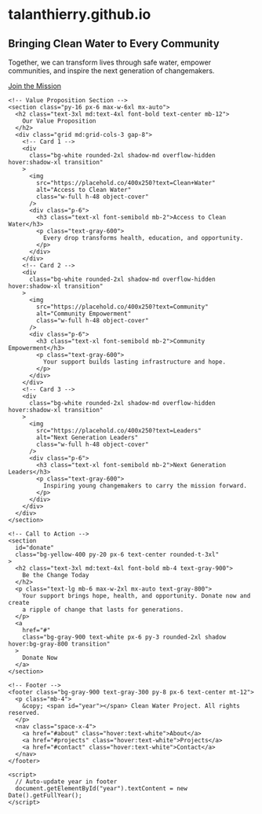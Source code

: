 # talanthierry.github.io
<!DOCTYPE html>
<html lang="en">
  <head>
    <meta charset="UTF-8" />
    <meta name="viewport" content="width=device-width, initial-scale=1.0" />
    <title>Clean Water Project</title>
    <!-- Tailwind CDN -->
    <script src="https://cdn.tailwindcss.com"></script>
  </head>
  <body class="font-sans text-gray-900">
    <!-- Hero Section -->
    <section class="relative bg-blue-600 text-white py-24 px-6 text-center">
      <h1 class="text-4xl md:text-6xl font-bold mb-6">
        Bringing Clean Water to Every Community
      </h1>
      <p class="text-lg md:text-xl max-w-2xl mx-auto mb-8">
        Together, we can transform lives through safe water, empower
        communities, and inspire the next generation of changemakers.
      </p>
      <a
        href="#donate"
        class="bg-white text-blue-600 font-semibold px-6 py-3 rounded-2xl shadow hover:bg-gray-100 transition"
      >
        Join the Mission
      </a>
    </section>

    <!-- Value Proposition Section -->
    <section class="py-16 px-6 max-w-6xl mx-auto">
      <h2 class="text-3xl md:text-4xl font-bold text-center mb-12">
        Our Value Proposition
      </h2>
      <div class="grid md:grid-cols-3 gap-8">
        <!-- Card 1 -->
        <div
          class="bg-white rounded-2xl shadow-md overflow-hidden hover:shadow-xl transition"
        >
          <img
            src="https://placehold.co/400x250?text=Clean+Water"
            alt="Access to Clean Water"
            class="w-full h-48 object-cover"
          />
          <div class="p-6">
            <h3 class="text-xl font-semibold mb-2">Access to Clean Water</h3>
            <p class="text-gray-600">
              Every drop transforms health, education, and opportunity.
            </p>
          </div>
        </div>
        <!-- Card 2 -->
        <div
          class="bg-white rounded-2xl shadow-md overflow-hidden hover:shadow-xl transition"
        >
          <img
            src="https://placehold.co/400x250?text=Community"
            alt="Community Empowerment"
            class="w-full h-48 object-cover"
          />
          <div class="p-6">
            <h3 class="text-xl font-semibold mb-2">Community Empowerment</h3>
            <p class="text-gray-600">
              Your support builds lasting infrastructure and hope.
            </p>
          </div>
        </div>
        <!-- Card 3 -->
        <div
          class="bg-white rounded-2xl shadow-md overflow-hidden hover:shadow-xl transition"
        >
          <img
            src="https://placehold.co/400x250?text=Leaders"
            alt="Next Generation Leaders"
            class="w-full h-48 object-cover"
          />
          <div class="p-6">
            <h3 class="text-xl font-semibold mb-2">Next Generation Leaders</h3>
            <p class="text-gray-600">
              Inspiring young changemakers to carry the mission forward.
            </p>
          </div>
        </div>
      </div>
    </section>

    <!-- Call to Action -->
    <section
      id="donate"
      class="bg-yellow-400 py-20 px-6 text-center rounded-t-3xl"
    >
      <h2 class="text-3xl md:text-4xl font-bold mb-4 text-gray-900">
        Be the Change Today
      </h2>
      <p class="text-lg mb-6 max-w-2xl mx-auto text-gray-800">
        Your support brings hope, health, and opportunity. Donate now and create
        a ripple of change that lasts for generations.
      </p>
      <a
        href="#"
        class="bg-gray-900 text-white px-6 py-3 rounded-2xl shadow hover:bg-gray-800 transition"
      >
        Donate Now
      </a>
    </section>

    <!-- Footer -->
    <footer class="bg-gray-900 text-gray-300 py-8 px-6 text-center mt-12">
      <p class="mb-4">
        &copy; <span id="year"></span> Clean Water Project. All rights reserved.
      </p>
      <nav class="space-x-4">
        <a href="#about" class="hover:text-white">About</a>
        <a href="#projects" class="hover:text-white">Projects</a>
        <a href="#contact" class="hover:text-white">Contact</a>
      </nav>
    </footer>

    <script>
      // Auto-update year in footer
      document.getElementById("year").textContent = new Date().getFullYear();
    </script>
  </body>
</html>
